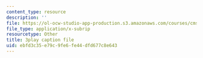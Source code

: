 ```yaml
---
content_type: resource
description: ''
file: https://ol-ocw-studio-app-production.s3.amazonaws.com/courses/cms-608-game-design-spring-2014/ebfd3c35e79c9fe6fe44dfd677c8e643_1506662.srt
file_type: application/x-subrip
resourcetype: Other
title: 3play caption file
uid: ebfd3c35-e79c-9fe6-fe44-dfd677c8e643
---
```


